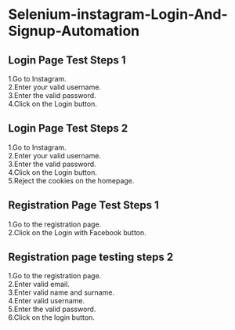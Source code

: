 # Selenium-instagram-Login-And-Signup-Automation
## Login Page Test Steps 1 

 1.Go to Instagram.      
 2.Enter your valid username.        
 3.Enter the valid password.  
 4.Click on the Login button.

## Login Page Test Steps 2
 
 1.Go to Instagram.     
 2.Enter your valid username.                
 3.Enter the valid password.                 
 4.Click on the Login button.                           
 5.Reject the cookies on the homepage.

## Registration Page Test Steps 1

  1.Go to the registration page.                
  2.Click on the Login with Facebook button.

## Registration page testing steps 2

 1.Go to the registration page.                
 2.Enter valid email.                
 3.Enter valid name and surname.                
 4.Enter valid username.                
 5.Enter the valid password.                
 6.Click on the login button.
